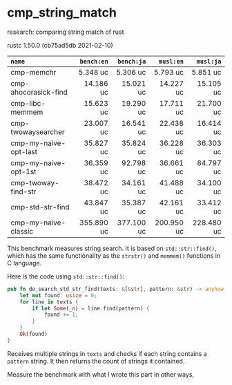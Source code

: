# cmp_string_match
research: comparing string match of rust

rustc 1.50.0 (cb75ad5db 2021-02-10)

|         `name`         | `bench:en`  | `bench:ja`  |  `musl:en`  |  `musl:ja`  |
|:-----------------------|------------:|------------:|------------:|------------:|
| cmp-memchr             |    5.348 uc |    5.306 uc |    5.793 uc |    5.851 uc |
| cmp-ahocorasick-find   |   14.186 uc |   15.021 uc |   14.227 uc |   15.105 uc |
| cmp-libc-memmem        |   15.623 uc |   19.290 uc |   17.711 uc |   21.700 uc |
| cmp-twowaysearcher     |   23.007 uc |   16.541 uc |   22.438 uc |   16.414 uc |
| cmp-my-naive-opt-last  |   35.827 uc |   35.824 uc |   36.228 uc |   36.303 uc |
| cmp-my-naive-opt-1st   |   36.359 uc |   92.798 uc |   36.661 uc |   84.797 uc |
| cmp-twoway-find-str    |   38.472 uc |   34.161 uc |   41.488 uc |   34.100 uc |
| cmp-std-str-find       |   43.847 uc |   35.387 uc |   42.161 uc |   33.412 uc |
| cmp-my-naive-classic   |  355.890 uc |  377.100 uc |  200.950 uc |  228.480 uc |

This benchmark measures string search.
It is based on `std::str::find()`, which has the same functionality
as the `strstr()` and `memmem()` functions in C language.

Here is the code using `std::str::find()`:

```rust
pub fn do_search_std_str_find(texts: &[&str], pattern: &str) -> anyhow::Result<usize> {
    let mut found: usize = 0;
    for line in texts {
        if let Some(_n) = line.find(pattern) {
            found += 1;
        }
    }
    Ok(found)
}
```

Receives multiple strings in `texts` and checks if each string contains
a `pattern` string. It then returns the count of strings it contained.

Measure the benchmark with what I wrote this part in other ways,
